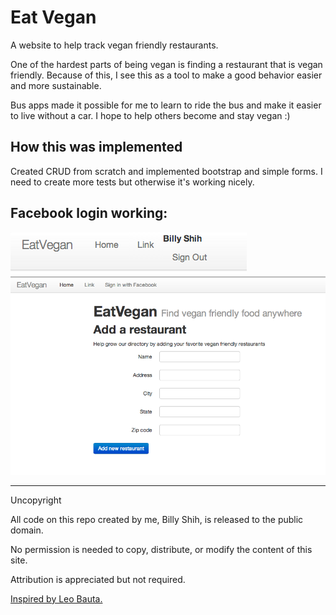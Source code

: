 # Eat Vegan

A website to help track vegan friendly restaurants.

One of the hardest parts of being vegan is finding a restaurant that is vegan friendly. Because of this, I see this as a tool to make a good behavior easier and more sustainable.

Bus apps made it possible for me to learn to ride the bus and make it easier to live without a car. I hope to help others become and stay vegan :)

## How this was implemented
Created CRUD from scratch and implemented bootstrap and simple forms. I need to create more tests but otherwise it's working nicely.


## Facebook login working:
![logged in](login.png)
![not logged in](main.png)

---
Uncopyright

All code on this repo created by me, Billy Shih, is released to the public domain.

No permission is needed to copy, distribute, or modify the content of this site.

Attribution is appreciated but not required.

[Inspired by Leo Bauta.](http://zenhabits.net/uncopyright/)
